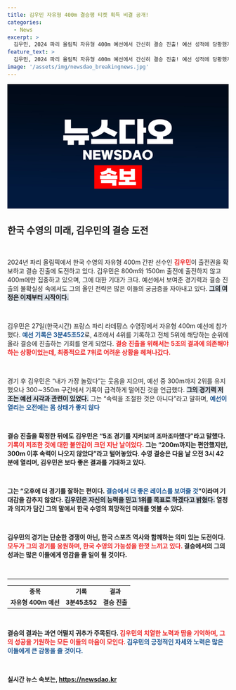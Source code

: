 ```yaml
---
title: 김우민 자유형 400m 결승행 티켓 획득 비결 공개!
categories:
  - News
excerpt: >
  김우민, 2024 파리 올림픽 자유형 400m 예선에서 간신히 결승 진출! 예선 성적에 당황했지만, 결승에서의 좋은 경기를 다짐하며 1위 목표까지 제시했다. 클릭해 그의 도전과 변화를 확인해보세요!
feature_text: >
  김우민, 2024 파리 올림픽 자유형 400m 예선에서 간신히 결승 진출! 예선 성적에 당황했지만, 결승에서의 좋은 경기를 다짐하며 1위 목표까지 제시했다. 클릭해 그의 도전과 변화를 확인해보세요!
image: '/assets/img/newsdao_breakingnews.jpg'
---
```


<p><img src="/assets/img/newsdao_breakingnews.jpg" alt="cryptoinkorea 속보" /></p>

<h2 data-ke-size="size26">한국 수영의 미래, 김우민의 결승 도전</h2>

<p data-ke-size="size16">&nbsp;</p>

<p>2024년 파리 올림픽에서 한국 수영의 자유형 400m 간판 선수인 <b><span style="color: #ee2323;">김우민</span></b>이 출전권을 확보하고 결승 진출에 도전하고 있다. 김우민은 800m와 1500m 출전에 출전하지 않고 400m에만 집중하고 있으며, 그에 대한 기대가 크다. 예선에서 보여준 경기력과 결승 진출의 불확실성 속에서도 그의 올인 전략은 많은 이들의 궁금증을 자아내고 있다. <b><span style="background-color: #21538527;">그의 여정은 이제부터 시작이다.</span></b> </p>

<p data-ke-size="size16">&nbsp;</p>

<p>김우민은 27일(한국시간) 프랑스 파리 라데팡스 수영장에서 자유형 400m 예선에 참가했다. <b><span style="color: #1a5490;">예선 기록은 3분45초52</span></b>로, 4조에서 4위를 기록하고 전체 5위에 해당하는 순위에 올라 결승에 진출하는 기회를 얻게 되었다. <b><span style="color: #ee2323;">결승 진출을 위해서는 5조의 결과에 의존해야 하는 상황이었는데, 최종적으로 7위로 어려운 상황을 헤쳐나갔다.</span></b></p>

<p data-ke-size="size16">&nbsp;</p>

<p>경기 후 김우민은 “내가 가장 놀랐다”는 웃음을 지으며, 예선 중 300m까지 2위를 유지했으나 300∼350m 구간에서 기록이 급격하게 떨어진 것을 언급했다. <b><span style="background-color: #21538527;">그의 경기력 저조는 예선 시각과 관련이 있었다.</span></b> 그는 “속력을 조절한 것은 아니다”라고 말하며, <b><span style="color: #1a5490;">예선이 열리는 오전에는 몸 상태가 좋지 않다</span></b고 솔직하게 밝혔다. </p>

<p data-ke-size="size16">&nbsp;</p>

<p>결승 진출을 확정한 뒤에도 김우민은 “5조 경기를 지켜보며 조마조마했다”라고 말했다. <b><span style="color: #ee2323;">기록이 저조한 것에 대한 불안감이 크던 지난 날이었다.</span></b> 그는 “200m까지는 편안했지만, 300m 이후 속력이 나오지 않았다”라고 털어놓았다. 수영 결승은 다음 날 오전 3시 42분에 열리며, 김우민은 보다 좋은 결과를 기대하고 있다.</p>

<p data-ke-size="size16">&nbsp;</p>

<p>그는 “오후에 더 경기를 잘하는 편이다. <b><span style="color: #1a5490;">결승에서 더 좋은 레이스를 보여줄 것</span></b>”이라며 기대감을 감추지 않았다. <b><span style="background-color: #21538527;">김우민은 자신의 능력을 믿고 1위를 목표로 하겠다고 밝혔다.</span></b> 열정과 의지가 담긴 그의 말에서 한국 수영의 희망적인 미래를 엿볼 수 있다. </p>

<p data-ke-size="size16">&nbsp;</p>

<p>김우민의 경기는 단순한 경쟁이 아닌, 한국 스포츠 역사와 함께하는 의미 있는 도전이다. <b><span style="color: #ee2323;">모두가 그의 경기를 응원하며, 한국 수영의 가능성을 한껏 느끼고 있다.</span></b> 결승에서의 그의 성과는 많은 이들에게 영감을 줄 일이 될 것이다.</p>

<p data-ke-size="size16">&nbsp;</p>

<hr>

<table style="width: 100%;">
    <tbody>
        <tr>
            <td style="text-align: center; height: 17px;"><b>종목</b></td>
            <td style="text-align: center; height: 17px;"><b>기록</b></td>
            <td style="text-align: center; height: 17px;"><b>결과</b></td>
        </tr>
        <tr>
            <td style="text-align: center; height: 17px;">자유형 400m 예선</td>
            <td style="text-align: center; height: 17px;">3분45초52</td>
            <td style="text-align: center; height: 17px;"><b>결승 진출</b></td>
        </tr>
    </tbody>
</table>

<p data-ke-size="size16">&nbsp;</p>

<p>결승의 결과는 과연 어떨지 귀추가 주목된다. <b><span style="color: #ee2323;">김우민의 치열한 노력과 땀을 기억하며, 그의 성공을 기원하는 모든 이들의 마음이 모인다.</span></b> <b><span style="color: #1a5490;">김우민의 긍정적인 자세와 노력은 많은 이들에게 큰 감동을 줄 것이다.</span></b> </p>

<p data-ke-size="size16">&nbsp;</p>
실시간 뉴스 속보는, <a href="https://newsdao.kr" rel="dofollow">https://newsdao.kr</a>


